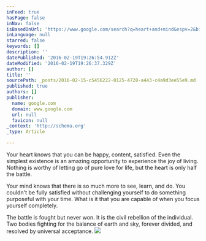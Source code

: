 ```yaml
---
inFeed: true
hasPage: false
inNav: false
isBasedOnUrl: 'https://www.google.com/search?q=heart+and+mind&espv=2&biw=1920&bih=969&tbm=isch&imgil=EjQ0BVbWgC_xyM%253A%253BOJNb0oPy_G4d3M%253Bhttp%25253A%25252F%25252Fwww.firstassemblydeland.com%25252Fblog%25252Fmorning-munitions%25252Fheart-and-mind%25252F&source=iu&pf=m&fir=EjQ0BVbWgC_xyM%253A%252COJNb0oPy_G4d3M%252C_&usg=__DIg2zG0nYlr3QRyXRaSc_A04uYM%3D&ved=0ahUKEwjIn-LYtPrKAhUH9mMKHd-fCikQyjcIJQ&ei=pRrCVoi5IYfsjwPfv6rIAg#imgrc=EjQ0BVbWgC_xyM%3A'
inLanguage: null
starred: false
keywords: []
description: ''
datePublished: '2016-02-19T19:26:54.912Z'
dateModified: '2016-02-19T19:26:37.329Z'
author: []
title: ''
sourcePath: _posts/2016-02-15-c5456222-0125-4728-a443-c4a9d3ee55e9.md
published: true
authors: []
publisher:
  name: google.com
  domain: www.google.com
  url: null
  favicon: null
_context: 'http://schema.org'
_type: Article

---
```

Your heart knows that you can be happy, content, satisfied. Even the simplest existence is an amazing opportunity to experience the joy of  living.  Nothing is worthy of letting go of pure love for life, but the heart is only half the battle. 

Your mind knows that there is so much more to see, learn, and do.  You couldn't be fully satisfied without challenging yourself to do something purposeful with your time. What is it that you are capable of when you focus yourself completely.

The battle is fought but never won. It is the civil rebellion of the individual. Two bodies fighting for the balance of earth and sky, forever divided, and resolved by universal acceptance.
![](http://www.firstassemblydeland.com/wp-content/uploads/2015/05/mind-and-heart.jpg)